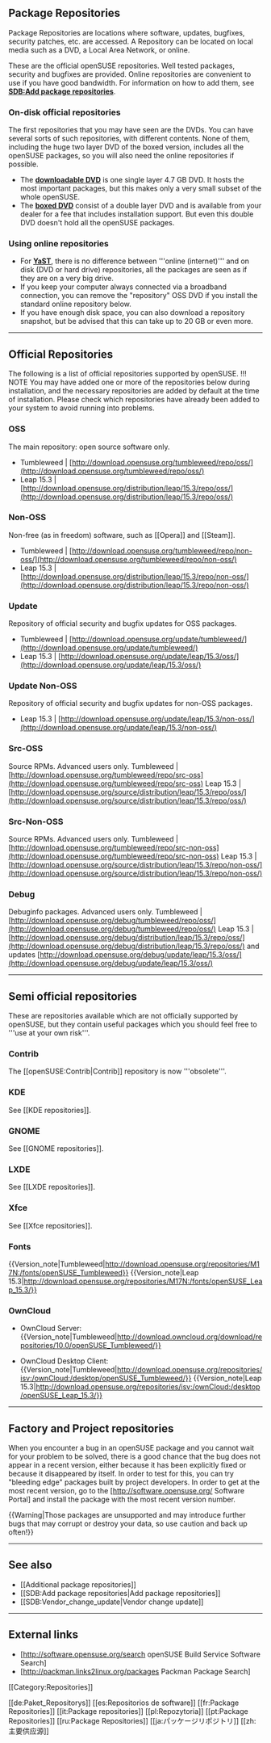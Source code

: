 <!-- https://en.opensuse.org/Package_repositories -->

## Package Repositories

Package Repositories are locations where software, updates, bugfixes, security patches, etc. are accessed. A Repository can be located on local media such as a DVD, a Local Area Network, or online.

These are the official openSUSE repositories. Well tested packages, security and bugfixes are provided. Online repositories are convenient to use if you have good bandwidth. For information on how to add them, see __[SDB:Add package repositories](https://en.opensuse.org/SDB:Add_package_repositories)__.

### On-disk official repositories
The first repositories that you may have seen are the DVDs. You can have several sorts of such repositories, with different contents. None of them, including the huge two layer DVD of the boxed version, includes all the openSUSE packages, so you will also need the online repositories if possible.

- The __[downloadable DVD](https://en.opensuse.org/SDB:Download_help)__ is one single layer 4.7 GB DVD. It hosts the most important packages, but this makes only a very small subset of the whole openSUSE.
- The __[boxed DVD](https://en.opensuse.org/Buy_openSUSE)__ consist of a double layer DVD and is available from your dealer for a fee that includes installation support. But even this double DVD doesn't hold all the openSUSE packages.

### Using online repositories
- For __[YaST](https://en.opensuse.org/Portal:YaST)__, there is no difference between '''online (internet)''' and on disk (DVD or hard drive) repositories, all the packages are seen as if they are on a very big drive.
- If you keep your computer always connected via a broadband connection, you can remove the "repository" OSS DVD if you install the standard online repository below.
- If you have enough disk space, you can also download a repository snapshot, but be advised that this can take up to 20 GB or even more.

---

## Official Repositories
The following is a list of official repositories supported by openSUSE.
!!! NOTE
    You may have added one or more of the repositories below during installation, and the necessary repositories are added by default at the time of installation. Please check which repositories have already been added to your system to avoid running into problems.

### OSS
The main repository: open source software only.

- Tumbleweed | [http://download.opensuse.org/tumbleweed/repo/oss/](http://download.opensuse.org/tumbleweed/repo/oss/)
- Leap 15.3 | [http://download.opensuse.org/distribution/leap/15.3/repo/oss/](http://download.opensuse.org/distribution/leap/15.3/repo/oss/)

### Non-OSS
Non-free (as in freedom) software, such as [[Opera]] and [[Steam]].

- Tumbleweed | [http://download.opensuse.org/tumbleweed/repo/non-oss/](http://download.opensuse.org/tumbleweed/repo/non-oss/)
- Leap 15.3 | [http://download.opensuse.org/distribution/leap/15.3/repo/non-oss/](http://download.opensuse.org/distribution/leap/15.3/repo/non-oss/)

### Update
Repository of official security and bugfix updates for OSS packages.

- Tumbleweed | [http://download.opensuse.org/update/tumbleweed/](http://download.opensuse.org/update/tumbleweed/)
- Leap 15.3 | [http://download.opensuse.org/update/leap/15.3/oss/](http://download.opensuse.org/update/leap/15.3/oss/)

### Update Non-OSS
Repository of official security and bugfix updates for non-OSS packages.

- Leap 15.3 | [http://download.opensuse.org/update/leap/15.3/non-oss/](http://download.opensuse.org/update/leap/15.3/non-oss/)

### Src-OSS
Source RPMs. Advanced users only.
Tumbleweed | [http://download.opensuse.org/tumbleweed/repo/src-oss](http://download.opensuse.org/tumbleweed/repo/src-oss)
Leap 15.3 | [http://download.opensuse.org/source/distribution/leap/15.3/repo/oss/](http://download.opensuse.org/source/distribution/leap/15.3/repo/oss/)

### Src-Non-OSS
Source RPMs. Advanced users only.
Tumbleweed | [http://download.opensuse.org/tumbleweed/repo/src-non-oss](http://download.opensuse.org/tumbleweed/repo/src-non-oss)
Leap 15.3 | [http://download.opensuse.org/source/distribution/leap/15.3/repo/non-oss/](http://download.opensuse.org/source/distribution/leap/15.3/repo/non-oss/)

### Debug
Debuginfo packages. Advanced users only.
Tumbleweed | [http://download.opensuse.org/debug/tumbleweed/repo/oss/](http://download.opensuse.org/debug/tumbleweed/repo/oss/)
Leap 15.3 | [http://download.opensuse.org/debug/distribution/leap/15.3/repo/oss/](http://download.opensuse.org/debug/distribution/leap/15.3/repo/oss/) and updates [http://download.opensuse.org/debug/update/leap/15.3/oss/](http://download.opensuse.org/debug/update/leap/15.3/oss/)

---

## Semi official repositories
These are repositories available which are not officially supported by openSUSE, but they contain useful packages which you should feel free to '''use at your own risk'''.

### Contrib
The [[openSUSE:Contrib|Contrib]] repository is now '''obsolete'''.

### KDE
See [[KDE repositories]].

### GNOME
See [[GNOME repositories]].

### LXDE
See [[LXDE repositories]].

### Xfce
See [[Xfce repositories]].

### Fonts
{{Version_note|Tumbleweed|http://download.opensuse.org/repositories/M17N:/fonts/openSUSE_Tumbleweed}}
{{Version_note|Leap 15.3|http://download.opensuse.org/repositories/M17N:/fonts/openSUSE_Leap_15.3/}}

### OwnCloud
- OwnCloud Server:
{{Version_note|Tumbleweed|http://download.owncloud.org/download/repositories/10.0/openSUSE_Tumbleweed/}}


- OwnCloud Desktop Client:
{{Version_note|Tumbleweed|http://download.opensuse.org/repositories/isv:/ownCloud:/desktop/openSUSE_Tumbleweed/}}
{{Version_note|Leap 15.3|http://download.opensuse.org/repositories/isv:/ownCloud:/desktop/openSUSE_Leap_15.3/}}

---

## Factory and Project repositories
When you encounter a bug in an openSUSE package and you cannot wait for your problem to be solved, there is a good chance that the bug does not appear in a recent version, either because it has been explicitly fixed or because it disappeared by itself. In order to test for this, you can try "bleeding edge" packages built by project developers. In order to get at the most recent version, go to the [http://software.opensuse.org/ Software Portal] and install the package with the most recent version number.

{{Warning|Those packages are unsupported and may introduce further bugs that may corrupt or destroy your data, so use caution and back up often!}}

---

## See also
- [[Additional package repositories]]
- [[SDB:Add package repositories|Add package repositories]]
- [[SDB:Vendor_change_update|Vendor change update]]

---

## External links
- [http://software.opensuse.org/search openSUSE Build Service Software Search]
- [http://packman.links2linux.org/packages Packman Package Search]

[[Category:Repositories]]

[[de:Paket_Repositorys]]
[[es:Repositorios de software]]
[[fr:Package Repositories]]
[[it:Package repositories]]
[[pl:Repozytoria]]
[[pt:Package Repositories]]
[[ru:Package Repositories]]
[[ja:パッケージリポジトリ]]
[[zh:主要供应源]]
